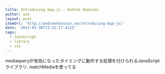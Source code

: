 ```yaml
---
title: Introducing mqa.js — Andrée Hansson
author: azu
layout: post
itemUrl: 'http://andreehansson.se/introducing-mqa-js/'
date: '2013-03-30T13:32:17.412Z'
tags:
  - JavaScript
  - library
  - css
---
```

mediaqueryが有効になったタイミングに動作する処理を付けられるJavaScriptライブラリ.
matchMediaを使ってる
